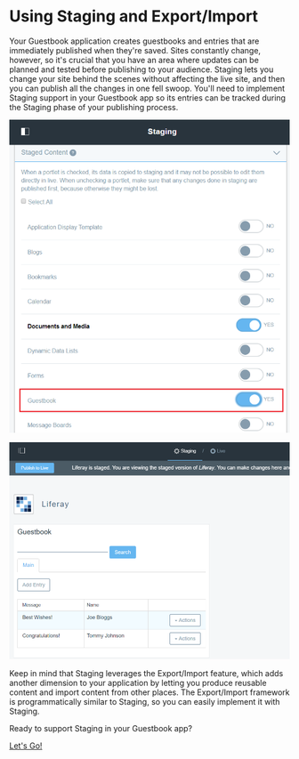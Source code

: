 # Using Staging and Export/Import [](id=using-staging-and-export-import)

Your Guestbook application creates guestbooks and entries that are immediately
published when they're saved. Sites constantly change, however, so it's crucial
that you have an area where updates can be planned and tested before publishing
to your audience. Staging lets you change your site behind the scenes without
affecting the live site, and then you can publish all the changes in one fell
swoop. You'll need to implement Staging support in your Guestbook app so its
entries can be tracked during the Staging phase of your publishing process.

![Figure 1: Once Staging is implemented in your Guestbook app, you can have its data tracked by the Staging framework.](../../../images/guestbook-staging.png)

![Figure 2: A Staging-enabled Guestbook app can be modified on the staged site first without any users seeing it on the live site.](../../../images/guestbook-staging-page.png)

Keep in mind that Staging leverages the Export/Import feature, which adds
another dimension to your application by letting you produce reusable content
and import content from other places. The Export/Import framework is
programmatically similar to Staging, so you can easily implement it with
Staging.

Ready to support Staging in your Guestbook app?

<a class="go-link btn btn-primary" href="/develop/tutorials/-/knowledge_base/7-0/creating-staged-models">Let's Go!<span class="icon-circle-arrow-right"></span></a>
